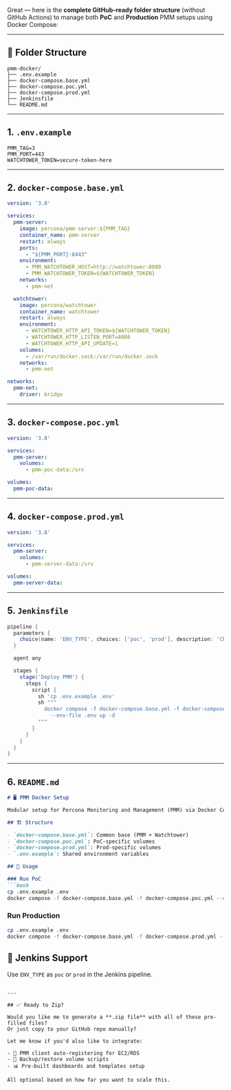 Great — here is the **complete GitHub-ready folder structure** (without GitHub Actions) to manage both **PoC** and **Production** PMM setups using Docker Compose:

---

## 📁 Folder Structure

```
pmm-docker/
├── .env.example
├── docker-compose.base.yml
├── docker-compose.poc.yml
├── docker-compose.prod.yml
├── Jenkinsfile
└── README.md
```

---

## 1. `.env.example`

```env
PMM_TAG=3
PMM_PORT=443
WATCHTOWER_TOKEN=secure-token-here
```

---

## 2. `docker-compose.base.yml`

```yaml
version: '3.8'

services:
  pmm-server:
    image: percona/pmm-server:${PMM_TAG}
    container_name: pmm-server
    restart: always
    ports:
      - "${PMM_PORT}:8443"
    environment:
      - PMM_WATCHTOWER_HOST=http://watchtower:8080
      - PMM_WATCHTOWER_TOKEN=${WATCHTOWER_TOKEN}
    networks:
      - pmm-net

  watchtower:
    image: percona/watchtower
    container_name: watchtower
    restart: always
    environment:
      - WATCHTOWER_HTTP_API_TOKEN=${WATCHTOWER_TOKEN}
      - WATCHTOWER_HTTP_LISTEN_PORT=8080
      - WATCHTOWER_HTTP_API_UPDATE=1
    volumes:
      - /var/run/docker.sock:/var/run/docker.sock
    networks:
      - pmm-net

networks:
  pmm-net:
    driver: bridge
```

---

## 3. `docker-compose.poc.yml`

```yaml
version: '3.8'

services:
  pmm-server:
    volumes:
      - pmm-poc-data:/srv

volumes:
  pmm-poc-data:
```

---

## 4. `docker-compose.prod.yml`

```yaml
version: '3.8'

services:
  pmm-server:
    volumes:
      - pmm-server-data:/srv

volumes:
  pmm-server-data:
```

---

## 5. `Jenkinsfile`

```groovy
pipeline {
  parameters {
    choice(name: 'ENV_TYPE', choices: ['poc', 'prod'], description: 'Choose environment')
  }

  agent any

  stages {
    stage('Deploy PMM') {
      steps {
        script {
          sh 'cp .env.example .env'
          sh """
            docker compose -f docker-compose.base.yml -f docker-compose.${params.ENV_TYPE}.yml \
              --env-file .env up -d
          """
        }
      }
    }
  }
}
```

---

## 6. `README.md`

````markdown
# 🖥️ PMM Docker Setup

Modular setup for Percona Monitoring and Management (PMM) via Docker Compose.

## 🏗️ Structure

- `docker-compose.base.yml`: Common base (PMM + Watchtower)
- `docker-compose.poc.yml`: PoC-specific volumes
- `docker-compose.prod.yml`: Prod-specific volumes
- `.env.example`: Shared environment variables

## 🧪 Usage

### Run PoC
```bash
cp .env.example .env
docker compose -f docker-compose.base.yml -f docker-compose.poc.yml --env-file .env up -d
````

### Run Production

```bash
cp .env.example .env
docker compose -f docker-compose.base.yml -f docker-compose.prod.yml --env-file .env up -d
```

## 🧰 Jenkins Support

Use `ENV_TYPE` as `poc` or `prod` in the Jenkins pipeline.

```

---

## ✅ Ready to Zip?

Would you like me to generate a **.zip file** with all of these pre-filled files?  
Or just copy to your GitHub repo manually?

Let me know if you'd also like to integrate:

- 🔄 PMM client auto-registering for EC2/RDS
- 🧩 Backup/restore volume scripts
- 📊 Pre-built dashboards and templates setup

All optional based on how far you want to scale this.
```
